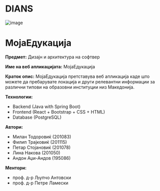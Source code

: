 # DIANS
![image](https://user-images.githubusercontent.com/85808655/201375273-3a7cdec7-cc9f-46fa-a11a-56c5b63e6175.png)
# МојаЕдукација

**Предмет:** Дизајн и архитектура на софтвер

**Име на веб апликацијата:** МојаЕдукација

**Краток опис:** МојаЕдукација претставува веб апликација каде што можете да пребарувате локација и други релевантни информации за различни типови на образовни институции низ Македонија.

**Технологии:**
- Backend (Java with Spring Boot)
- Frontend (React + Bootstrap + CSS + HTML)
- Database (PostgreSQL)

**Автори:**
- Милан Тодоровиќ (201083)
- Филип Трајковиќ (201115)
- Петар Стојановиќ (201078)
- Лина Накова (201050)
- Андон Аџи-Андов (195086)


**Ментори:** 
- проф. д-р Љупчо Антовски
- проф. д-р Петре Ламески
